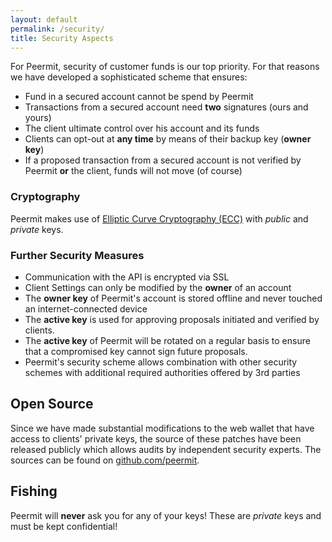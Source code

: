 ```yaml
---
layout: default
permalink: /security/
title: Security Aspects
---
```


For Peermit, security of customer funds is our top priority. For that reasons
we have developed a sophisticated scheme that ensures:

* Fund in a secured account cannot be spend by Peermit
* Transactions from a secured account need **two** signatures (ours and yours)
* The client ultimate control over his account and its funds
* Clients can opt-out at **any time** by means of their backup key (**owner key**)
* If a proposed transaction from a secured account is not verified by Peermit
  **or** the client, funds will not move (of course)

### Cryptography

Peermit makes use of [Elliptic Curve Cryptography
(ECC)](https://en.wikipedia.org/wiki/Elliptic_curve_cryptography) with *public*
and *private* keys.

### Further Security Measures

* Communication with the API is encrypted via SSL
* Client Settings can only be modified by the **owner** of an account
* The **owner key** of Peermit's account is stored offline and never touched an
  internet-connected device
* The **active key** is used for approving proposals initiated and verified by clients.
* The **active key** of Peermit will be rotated on a regular basis to ensure
  that a compromised key cannot sign future proposals.
* Peermit's security scheme allows combination with other security schemes with
  additional required authorities offered by 3rd parties

## Open Source

Since we have made substantial modifications to the web wallet that have access
to clients' private keys, the source of these patches have been released
publicly which allows audits by independent security experts. The sources can
be found on [github.com/peermit](https://github.com/peermit/graphene-ui).

## Fishing

Peermit will **never** ask you for any of your keys! These are *private* keys
and must be kept confidential!
